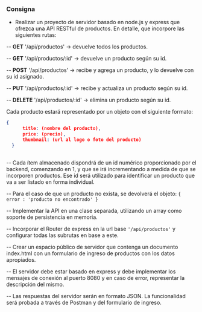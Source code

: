 ### Consigna
- Realizar un proyecto de servidor basado en node.js y express que ofrezca una API RESTful de productos. En detalle, que incorpore las siguientes rutas:

-- **GET** '/api/productos' -> devuelve todos los productos.

-- **GET** '/api/productos/:id' -> devuelve un producto según su id.

-- **POST** '/api/productos' -> recibe y agrega un producto, y lo devuelve con su id asignado.

-- **PUT** '/api/productos/:id' -> recibe y actualiza un producto según su id.

-- **DELETE** '/api/productos/:id' -> elimina un producto según su id.



Cada producto estará representado por un objeto con el siguiente formato:
  ```json
  {
        title: (nombre del producto),
        price: (precio),
        thumbnail: (url al logo o foto del producto)
    }
    
```
-- Cada ítem almacenado dispondrá de un id numérico proporcionado por el backend, comenzando en 1, y que se irá incrementando a medida de que se incorporen productos. Ese id será utilizado para identificar un producto que va a ser listado en forma individual.

-- Para el caso de que un producto no exista, se devolverá el objeto:
`{ error : 'producto no encontrado' }`

-- Implementar la API en una clase separada, utilizando un array como soporte de persistencia en memoria.

-- Incorporar el Router de express en la url base `'/api/productos'` y configurar todas las subrutas en base a este.

-- Crear un espacio público de servidor que contenga un documento index.html con un formulario de ingreso de productos con los datos apropiados.

-- El servidor debe estar basado en express y debe implementar los mensajes de conexión al puerto 8080 y en caso de error, representar la descripción del mismo.

-- Las respuestas del servidor serán en formato JSON. La funcionalidad será probada a través de Postman y del formulario de ingreso.
